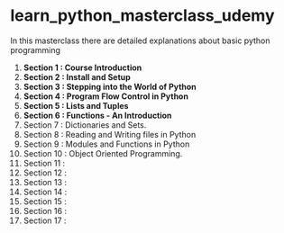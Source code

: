 # learn_python_masterclass_udemy
In this masterclass there are detailed explanations about basic python programming
1. **Section 1 : Course Introduction**
2. **Section 2 : Install and Setup**
3. **Section 3 : Stepping into the World of Python**
4. **Section 4 : Program Flow Control in Python**
5. **Section 5 : Lists and Tuples**
6. **Section 6 : Functions - An Introduction**
7. Section 7 : Dictionaries and Sets.
8. Section 8 : Reading and Writing files in Python
9. Section 9 : Modules and Functions in Python
10. Section 10 : Object Oriented Programming.
11. Section 11 :
12. Section 12 : 
13. Section 13 :
14. Section 14 :
15. Section 15 :
16. Section 16 :
17. Section 17 :
